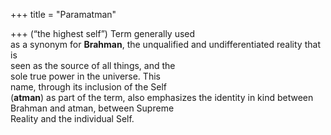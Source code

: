 +++
title = "Paramatman"

+++
(“the highest self”) Term generally used  
as a synonym for **Brahman**, the unqualified and undifferentiated reality that is  
seen as the source of all things, and the  
sole true power in the universe. This  
name, through its inclusion of the Self  
(**atman**) as part of the term, also emphasizes the identity in kind between  
Brahman and atman, between Supreme  
Reality and the individual Self.